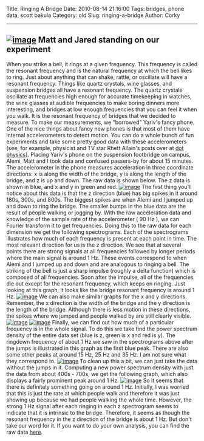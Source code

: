 Title: Ringing A Bridge
Date: 2010-08-14 21:16:00
Tags: bridges, phone data, scott bakula
Category: old
Slug: ringing-a-bridge
Author: Corky


  ---------------------------------------------------------------------------------------------------------------------------------------------------------------------------------------------------------
  [![image](http://4.bp.blogspot.com/_fa6AZDCsHnY/TGc4zKuS4oI/AAAAAAAAAGw/dQHhvZBgASQ/s320/bridgepic.png)](http://4.bp.blogspot.com/_fa6AZDCsHnY/TGc4zKuS4oI/AAAAAAAAAGw/dQHhvZBgASQ/s1600/bridgepic.png)
  Matt and Jared standing on our experiment
  ---------------------------------------------------------------------------------------------------------------------------------------------------------------------------------------------------------

When you strike a bell, it rings at a given frequency. This frequency is
called the resonant frequency and is the natural frequency at which the
bell likes to ring. Just about anything that can shake, rattle, or
oscillate will have a resonant frequency. Things like quartz crystals,
wine glasses, and suspension bridges all have a resonant frequency. The
quartz crystals oscillate at frequencies high enough for accurate
timekeeping in watches, the wine glasses at audible frequencies to make
boring dinners more interesting, and bridges at low enough frequencies
that you can feel it when you walk. It is the resonant frequency of
bridges that we decided to measure.
To make our measurements, we "borrowed" Yariv's fancy phone. One of the
nice things about fancy new phones is that most of them have internal
accelerometers to detect motion. You can do a whole bunch of fun
experiments and take some pretty good data with these accelerometers
(see, for example, physicist and TV star Rhett Allain's posts over at
[dot physics](http://scienceblogs.com/dotphysics/iphone/)). Placing
Yariv's phone on the suspension footbridge on campus, Alemi, Matt and I
took data and confused passers-by for about 15 minutes. The
accelerometer in the phone measures acceleration in three coordinate
directions: x is along the width of the bridge, y is along the length of
the bridge, and z is up and down. The raw data is shown below. The z
data is shown in blue, and x and y in green and red.
[![image](http://2.bp.blogspot.com/_fa6AZDCsHnY/TGNrbHEsuvI/AAAAAAAAAGA/4WyG8OuNww0/s400/bridge_rawtime.png)](http://2.bp.blogspot.com/_fa6AZDCsHnY/TGNrbHEsuvI/AAAAAAAAAGA/4WyG8OuNww0/s1600/bridge_rawtime.png)
The first thing you'll notice about this data is that the z direction
(blue) has big spikes in it around 180s, 300s, and 800s. The biggest
spikes are when Alemi and I jumped up and down to ring the bridge. The
smaller bumps in the blue data are the result of people walking or
jogging by.
With the raw acceleration data and knowledge of the sample rate of the
accelerometer ( 90 Hz ), we can Fourier transform it to get frequencies.
Doing this to the raw data for each dimension we get the following
spectrograms. Each of the spectrograms illustrates how much of each
frequency is present at each point in time.
The most relevant direction for us is the z direction. We see that at
several points there are strong signals at all frequencies followed by
longer periods where the main signal is around 1 Hz. These events
correspond to when Alemi and I jumped up and down and are analogous to
ringing a bell. The striking of the bell is just a sharp impulse
(roughly a delta function) which is composed of all frequencies. Soon
after the impulse, all of the frequencies die out except for the
resonant frequency, which keeps on ringing. Just looking at this graph,
it looks like the bridge resonant frequency is around 1 Hz.
[![image](http://3.bp.blogspot.com/_fa6AZDCsHnY/TGNvFsSzqGI/AAAAAAAAAGI/m2Tr3GwM1qM/s400/bridge_Zspec.png)](http://3.bp.blogspot.com/_fa6AZDCsHnY/TGNvFsSzqGI/AAAAAAAAAGI/m2Tr3GwM1qM/s1600/bridge_Zspec.png)
We can also make similar graphs for the x and y directions. Remember,
the x direction is the width of the bridge and the y direction is the
length of the bridge. Although there is less motion in these directions,
the spikes where we jumped and people walked by are still clearly
visible.
[![image](http://1.bp.blogspot.com/_fa6AZDCsHnY/TGNxb8WcJMI/AAAAAAAAAGY/tLPA6SbyyeE/s400/bridge_Xspec.png)](http://1.bp.blogspot.com/_fa6AZDCsHnY/TGNxb8WcJMI/AAAAAAAAAGY/tLPA6SbyyeE/s1600/bridge_Xspec.png)
[![image](http://3.bp.blogspot.com/_fa6AZDCsHnY/TGNxNPkNSTI/AAAAAAAAAGQ/3Xkx2WKFv6w/s400/bridge_Yspec.png)](http://3.bp.blogspot.com/_fa6AZDCsHnY/TGNxNPkNSTI/AAAAAAAAAGQ/3Xkx2WKFv6w/s1600/bridge_Yspec.png)
Finally, we can find out how much of a particular frequency is in the
whole signal. To do this we take find the power spectrum density of the
entire data set (blue is z, green is x and red is y). The ringdown
frequency of about 1 Hz we saw in the spectrograms above after the jumps
is illustrated in this graph as the first blue peak. There are also some
other peaks at around 15 Hz, 25 Hz and 35 Hz. I am not sure what they
correspond to.
[![image](http://1.bp.blogspot.com/_fa6AZDCsHnY/TGNyNOZDLEI/AAAAAAAAAGg/a3eLidFVn3Y/s400/bridge_psd.png)](http://1.bp.blogspot.com/_fa6AZDCsHnY/TGNyNOZDLEI/AAAAAAAAAGg/a3eLidFVn3Y/s1600/bridge_psd.png)
To clean up this a bit, we can just take the data without the jumps in
it. Computing a new power spectrum density with just the data from about
400s - 700s, we get the following graph, which also displays a fairly
prominent peak around 1 Hz.
[![image](http://2.bp.blogspot.com/_fa6AZDCsHnY/TGcYbMuUbTI/AAAAAAAAAGo/v2d2bMQNsoE/s400/psd.png)](http://2.bp.blogspot.com/_fa6AZDCsHnY/TGcYbMuUbTI/AAAAAAAAAGo/v2d2bMQNsoE/s1600/psd.png)
So it seems that there is definitely something going on around 1 Hz.
Initially, I was worried that this is just the rate at which people walk
and therefore it was just showing up because we had people walking the
whole time. However, the strong 1 Hz signal after each ringing in each z
spectrogram seems to indicate that it is intrinsic to the bridge.
Therefore, it seems as though the resonant frequency in the z direction
of the bridge is about 1 Hz. But don't take our word for it. If you want
to do your own analysis, you can find the raw data
[here](http://docs.google.com/leaf?id=0Bwd5hrDOxWsrMjZmOTZiZDYtMjBjNC00MjM5LWFiOTktMzg2N2Y3MmQ4NTM1&hl=en&authkey=CNuUt-EH).

